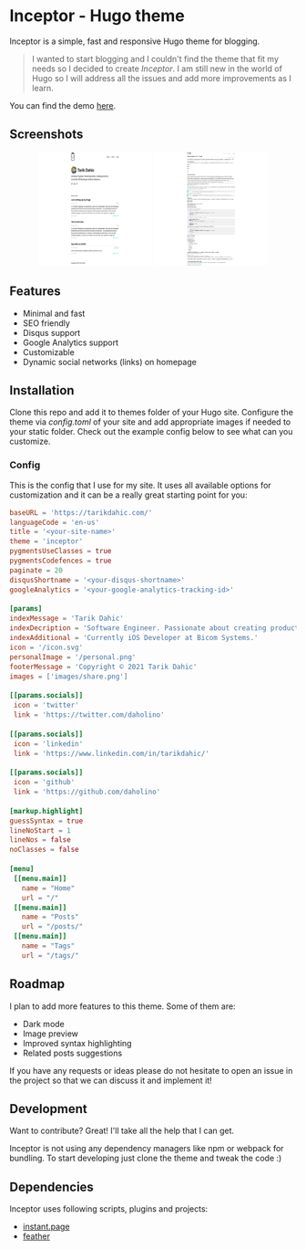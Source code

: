 # Inceptor - Hugo theme

Inceptor is a simple, fast and responsive Hugo theme for blogging.

>I wanted to start blogging and I couldn't find the theme that fit my needs so I decided to create *Inceptor*. I am still new in the world of Hugo so I will address all the issues and add more improvements as I learn.

You can find the demo [here](https://tarikdahic.com).

## Screenshots

<p float="left" align="middle">
<img src="/docs/screenshots/ss-home.png?raw=true" width="200" height="200">
<img src="/docs/screenshots/ss-markdown.png?raw=true" width="200" height="200">
</p>

## Features

- Minimal and fast
- SEO friendly
- Disqus support
- Google Analytics support
- Customizable
- Dynamic social networks (links) on homepage

## Installation

Clone this repo and add it to themes folder of your Hugo site. Configure the theme via *config.toml* of your site and add appropriate images if needed to your static folder. Check out the example config below to see what can you customize.

 ### Config

 This is the config that I use for my site. It uses all available options for customization and it can be a really great starting point for you:

 ```toml
baseURL = 'https://tarikdahic.com/'
languageCode = 'en-us'
title = '<your-site-name>'
theme = 'inceptor'
pygmentsUseClasses = true
pygmentsCodefences = true
paginate = 20
disqusShortname = '<your-disqus-shortname>'
googleAnalytics = '<your-google-analytics-tracking-id>'

[params]
indexMessage = 'Tarik Dahic'
indexDecription = 'Software Engineer. Passionate about creating products.'
indexAdditional = 'Currently iOS Developer at Bicom Systems.'
icon = '/icon.svg'
personalImage = '/personal.png'
footerMessage = 'Copyright © 2021 Tarik Dahic'
images = ['images/share.png']

[[params.socials]]
  icon = 'twitter'
  link = 'https://twitter.com/daholino'

[[params.socials]]
  icon = 'linkedin'
  link = 'https://www.linkedin.com/in/tarikdahic/'

[[params.socials]]
  icon = 'github'
  link = 'https://github.com/daholino'

[markup.highlight]
guessSyntax = true
lineNoStart = 1
lineNos = false
noClasses = false

[menu]
  [[menu.main]]
    name = "Home"
    url = "/"
  [[menu.main]]
    name = "Posts"
    url = "/posts/"
  [[menu.main]]
    name = "Tags"
    url = "/tags/"
 ```

## Roadmap

I plan to add more features to this theme. Some of them are:

- Dark mode
- Image preview
- Improved syntax highlighting
- Related posts suggestions

If you have any requests or ideas please do not hesitate to open an issue in the project so that we can discuss it and implement it!

## Development

Want to contribute? Great! I'll take all the help that I can get.

Inceptor is not using any dependency managers like npm or webpack for bundling. To start developing just clone the theme and tweak the code :)

## Dependencies

Inceptor uses following scripts, plugins and projects:

- [instant.page](https://instant.page)
- [feather](https://github.com/feathericons/feather)

